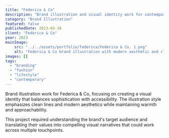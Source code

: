 ```yaml
---
title: "Federica & Co"
description: "Brand illustration and visual identity work for contemporary fashion and lifestyle brand."
category: "Brand Illustration"
featured: false
publishedDate: 2023-03-10
client: "Federica & Co"
year: 2023
mainImage:
    src: "../../assets/portfolio/federica/Federica & Co. 1.png"
    alt: "Federica & Co brand illustration with modern aesthetic and clean lines"
images: []
tags:
  - "branding"
  - "fashion"
  - "lifestyle"
  - "contemporary"
---
```


Brand illustration work for Federica & Co, focusing on creating a visual identity that balances sophistication with accessibility. The illustration style emphasizes clean lines and modern aesthetics while maintaining warmth and approachability.

This project required understanding the brand's target audience and translating their values into compelling visual narratives that could work across multiple touchpoints.
